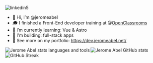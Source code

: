 ![linkedin5](https://github.com/jeromeabel/jeromeabel/assets/48929525/0dd160af-cc38-4a54-bdbe-2cadc993f411)

- 👋 Hi, I’m @jeromeabel
- 🎓 I finished a Front-End developer training at @[OpenClassrooms](https://openclassrooms.com/fr/paths/516-developpeur-dapplication-javascript-react)
- 🌱 I’m currently learning: Vue & Astro
- 🚀 I'm building: full-stack apps
- 👀 See more on my portfolio: https://dev.jeromeabel.net/

<img align="left" src="https://github-readme-stats.vercel.app/api/top-langs?username=jeromeabel&show_icons=true&locale=en&layout=compact" alt="Jerome Abel stats languages and tools" />
<img align="center" src="https://github-readme-stats.vercel.app/api?username=jeromeabel&show_icons=true&locale=en" alt="Jerome Abel GitHub stats" />
<img src="https://github-readme-streak-stats.herokuapp.com?user=jeromeabel" alt="GitHub Streak" />
